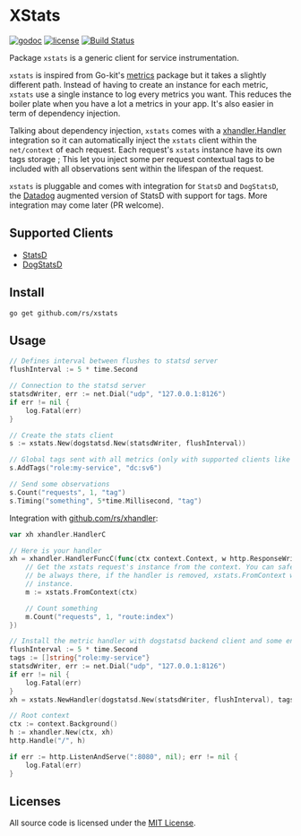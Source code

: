 # XStats

[![godoc](http://img.shields.io/badge/godoc-reference-blue.svg?style=flat)](https://godoc.org/github.com/rs/xstats) [![license](http://img.shields.io/badge/license-MIT-red.svg?style=flat)](https://raw.githubusercontent.com/rs/xstats/master/LICENSE) [![Build Status](https://travis-ci.org/rs/xstats.svg?branch=master)](https://travis-ci.org/rs/xstats)

Package `xstats` is a generic client for service instrumentation.

`xstats` is inspired from Go-kit's [metrics](https://github.com/go-kit/kit/tree/master/metrics) package but it takes a slightly different path. Instead of having to create an instance for each metric, `xstats` use a single instance to log every metrics you want. This reduces the boiler plate when you have a lot a metrics in your app. It's also easier in term of dependency injection.

Talking about dependency injection, `xstats` comes with a [xhandler.Handler](https://github.com/rs/xhandler) integration so it can automatically inject the `xstats` client within the `net/context` of each request. Each request's `xstats` instance have its own tags storage ; This let you inject some per request contextual tags to be included with all observations sent within the lifespan of the request.

`xstats` is pluggable and comes with integration for `StatsD` and `DogStatsD`, the [Datadog](http://datadoghq.com) augmented version of StatsD with support for tags. More integration may come later (PR welcome).

## Supported Clients

- [StatsD](https://github.com/b/statsd_spec)
- [DogStatsD](http://docs.datadoghq.com/guides/dogstatsd/#datagram-format)

## Install

    go get github.com/rs/xstats

## Usage

```go
// Defines interval between flushes to statsd server
flushInterval := 5 * time.Second

// Connection to the statsd server
statsdWriter, err := net.Dial("udp", "127.0.0.1:8126")
if err != nil {
    log.Fatal(err)
}

// Create the stats client
s := xstats.New(dogstatsd.New(statsdWriter, flushInterval))

// Global tags sent with all metrics (only with supported clients like datadog's)
s.AddTags("role:my-service", "dc:sv6")

// Send some observations
s.Count("requests", 1, "tag")
s.Timing("something", 5*time.Millisecond, "tag")
```

Integration with [github.com/rs/xhandler](https://github.com/rs/xhandler):

```go
var xh xhandler.HandlerC

// Here is your handler
xh = xhandler.HandlerFuncC(func(ctx context.Context, w http.ResponseWriter, r *http.Request) {
    // Get the xstats request's instance from the context. You can safely assume it will
    // be always there, if the handler is removed, xstats.FromContext will return a nop
    // instance.
    m := xstats.FromContext(ctx)

    // Count something
    m.Count("requests", 1, "route:index")
})

// Install the metric handler with dogstatsd backend client and some env tags
flushInterval := 5 * time.Second
tags := []string{"role:my-service"}
statsdWriter, err := net.Dial("udp", "127.0.0.1:8126")
if err != nil {
    log.Fatal(err)
}
xh = xstats.NewHandler(dogstatsd.New(statsdWriter, flushInterval), tags, xh)

// Root context
ctx := context.Background()
h := xhandler.New(ctx, xh)
http.Handle("/", h)

if err := http.ListenAndServe(":8080", nil); err != nil {
    log.Fatal(err)
}
```

## Licenses

All source code is licensed under the [MIT License](https://raw.github.com/rs/xstats/master/LICENSE).
